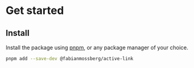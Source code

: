 # Get started

## Install

Install the package using [pnpm](https://pnpm.io/), or any package manager of your choice.

```sh
pnpm add --save-dev @fabianmossberg/active-link
```